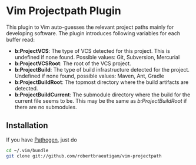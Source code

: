Vim Projectpath Plugin
======================

This plugin to Vim auto-guesses the relevant project paths
mainly for developing software. The plugin introduces following
variables for each buffer read:

 * **b:ProjectVCS**: The type of VCS detected for this project. This is undefined if none found. Possible values: Git, Subversion, Mercurial
 * **b:ProjectVCSRoot**: The root of the VCS project.
 * **b:ProjectBuild**: The type of build infrastructure detected for the project. Undefined if none found, possible values: Maven, Ant, Gradle
 * **b:ProjectBuildRoot**: The topmost directory where the build artifacts are detected.
 * **b:ProjectBuildCurrent**: The submodule directory where the build for the current file seems to be. This may be the same as *b:ProjectBuildRoot* if there are no submodules.

## Installation

If you have [Pathogen](https://github.com/tpope/vim-pathogen), just do

```sh
cd ~/.vim/bundle
git clone git://github.com/robertbraeutigam/vim-projectpath
```

